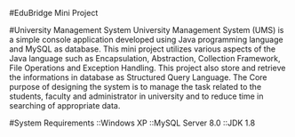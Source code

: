 #EduBridge Mini Project 

#University Management System
University Management System (UMS) is a simple console application developed using Java programming language and MySQL as database.
This mini project utilizes various aspects of the Java language such as Encapsulation, Abstraction, Collection Framework, File Operations and Exception Handling.
This project also store and retrieve the informations in database as Structured Query Language.
The Core purpose of designing the system is to manage the task related to the students, faculty and administrator in university and to reduce time in searching of appropriate data.

#System Requirements
::Windows XP
::MySQL Server 8.0
::JDK 1.8
